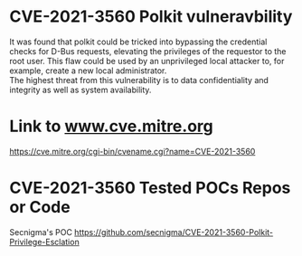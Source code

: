 # CVE-2021-3560 Polkit vulneravbility
It was found that polkit could be tricked into bypassing the credential checks for D-Bus requests, elevating the privileges of the requestor to the root user. This flaw could be used by an unprivileged local attacker to, for example, create a new local administrator. <br> The highest threat from this vulnerability is to data confidentiality and integrity as well as system availability.

# Link to www.cve.mitre.org
https://cve.mitre.org/cgi-bin/cvename.cgi?name=CVE-2021-3560

# CVE-2021-3560 Tested POCs Repos or Code 
Secnigma's POC
https://github.com/secnigma/CVE-2021-3560-Polkit-Privilege-Esclation


